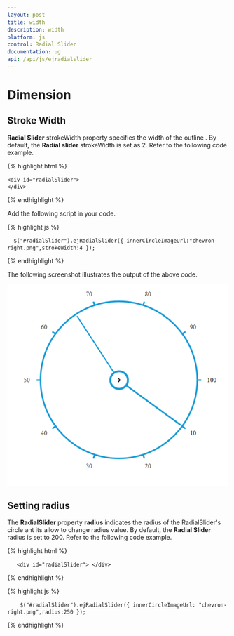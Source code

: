 ```yaml
---
layout: post
title: width
description: width
platform: js
control: Radial Slider
documentation: ug
api: /api/js/ejradialslider
---
```


# Dimension 

## Stroke Width

**Radial Slider** strokeWidth property specifies the width of the outline . By default, the **Radial slider** strokeWidth is set as 2. Refer to the following code example.

{% highlight html %}

    <div id="radialSlider">
    </div>
    
{% endhighlight %}

Add the following script in your code.
    
{% highlight js %}

      $("#radialSlider").ejRadialSlider({ innerCircleImageUrl:"chevron-right.png",strokeWidth:4 });

{% endhighlight %}


The following screenshot illustrates the output of the above code.

![](dimension_images\dimension_img1.png)


## Setting radius

The **RadialSlider** property **radius**  indicates the radius of the RadialSlider's circle ant its allow to change radius value.  By default, the **Radial Slider** radius is set to 200. Refer to the following code example.

{% highlight html %}

       <div id="radialSlider"> </div>

{% endhighlight %}

{% highlight js %}

        $("#radialSlider").ejRadialSlider({ innerCircleImageUrl: "chevron-right.png",radius:250 });

{% endhighlight %}

